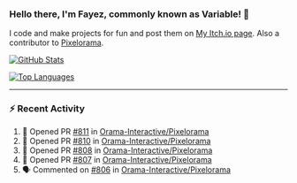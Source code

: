 ### Hello there, I'm Fayez, commonly known as Variable! 👋
I code and make projects for fun and post them on [My Itch.io page](https://variable-industries.itch.io/). Also a contributor to [Pixelorama](https://github.com/Orama-Interactive/Pixelorama).

[![GitHub Stats](https://github-readme-stats.vercel.app/api/?username=Variable-ind&show_icons=true&theme=merko)](https://github.com/anuraghazra/github-readme-stats)

[![Top Languages](https://github-readme-stats.vercel.app/api/top-langs/?username=Variable-ind&layout=compact&theme=merko)](https://github.com/anuraghazra/github-readme-stats)

---

### :zap: Recent Activity

<!--START_SECTION:activity-->
1. 💪 Opened PR [#811](https://github.com/Orama-Interactive/Pixelorama/pull/811) in [Orama-Interactive/Pixelorama](https://github.com/Orama-Interactive/Pixelorama)
2. 💪 Opened PR [#810](https://github.com/Orama-Interactive/Pixelorama/pull/810) in [Orama-Interactive/Pixelorama](https://github.com/Orama-Interactive/Pixelorama)
3. 💪 Opened PR [#808](https://github.com/Orama-Interactive/Pixelorama/pull/808) in [Orama-Interactive/Pixelorama](https://github.com/Orama-Interactive/Pixelorama)
4. 💪 Opened PR [#807](https://github.com/Orama-Interactive/Pixelorama/pull/807) in [Orama-Interactive/Pixelorama](https://github.com/Orama-Interactive/Pixelorama)
5. 🗣 Commented on [#806](https://github.com/Orama-Interactive/Pixelorama/issues/806) in [Orama-Interactive/Pixelorama](https://github.com/Orama-Interactive/Pixelorama)
<!--END_SECTION:activity-->

<!--
**Variable-ind/Variable-ind** is a ✨ _special_ ✨ repository because its `README.md` (this file) appears on your GitHub profile.

Here are some ideas to get you started:
- 🌱 I’m currently studying at ...
- 🔭 I’m currently working on ...
- 👯 I’m looking to collaborate on ...
- 🤔 I’m looking for help with ...
- 💬 Ask me about ...
- 📫 How to reach me: ...
- ⚡ Fun fact: ...
-->

